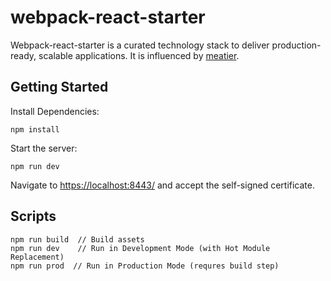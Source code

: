 # webpack-react-starter

Webpack-react-starter is a curated technology stack to deliver production-ready, scalable applications. It is influenced by [meatier](https://github.com/mattkrick/meatier).

## Getting Started

Install Dependencies:

```
npm install
```

Start the server:

```
npm run dev
```

Navigate to [https://localhost:8443/](https://localhost:8443/) and accept the self-signed certificate.

## Scripts
```
npm run build  // Build assets
npm run dev    // Run in Development Mode (with Hot Module Replacement)
npm run prod  // Run in Production Mode (requres build step)
```

